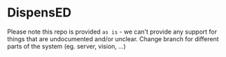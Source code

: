 # DispensED
Please note this repo is provided `as is` - we can't provide any support for things that are undocumented and/or unclear.
Change branch for different parts of the system (eg. server, vision, ...)
